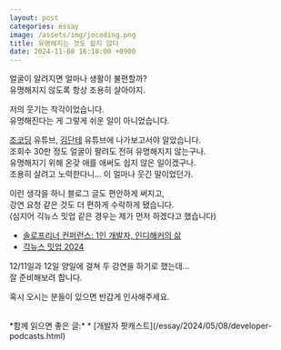```yaml
---
layout: post
categories: essay
image: /assets/img/jocoding.png
title: 유명해지는 것도 쉽지 않다
date: 2024-11-08 16:18:00 +0900
---
```


얼굴이 알려지면 얼마나 생활이 불편할까?  
유명해지지 않도록 항상 조용히 살아야지.

저의 웃기는 착각이었습니다.  
유명해진다는 게 그렇게 쉬운 일이 아니었습니다.

[조코딩](https://www.youtube.com/watch?v=L6TNhTNHRIA) 유튜브, [김단테](https://www.youtube.com/watch?v=V68UjWYIw1o) 유튜브에 나가보고서야 알았습니다.  
조회수 30만 정도 얼굴이 팔려도 전혀 유명해지지 않는구나.  
유명해지기 위해 온갖 애를 애써도 쉽지 않은 일이겠구나.  
조용히 살려고 노력한다니... 이 얼마나 웃긴 말이었던가.

이런 생각을 하니 블로그 글도 편안하게 써지고,  
강연 요청 같은 것도 더 편하게 수락하게 됐습니다.  
(심지어 긱뉴스 밋업 같은 경우는 제가 먼저 하겠다고 했습니다)

* [솔로프리너 컨퍼런스: 1인 개발자, 인디해커의 삶](https://solpcon.framer.website/)
* [긱뉴스 밋업 2024](https://news.hada.io/blog/geeknight)

12/11일과 12일 양일에 걸쳐 두 강연을 하기로 했는데...  
잘 준비해보려 합니다.

혹시 오시는 분들이 있으면 반갑게 인사해주세요.

<br>
*함께 읽으면 좋은 글:*
* [개발자 팟캐스트](/essay/2024/05/08/developer-podcasts.html)